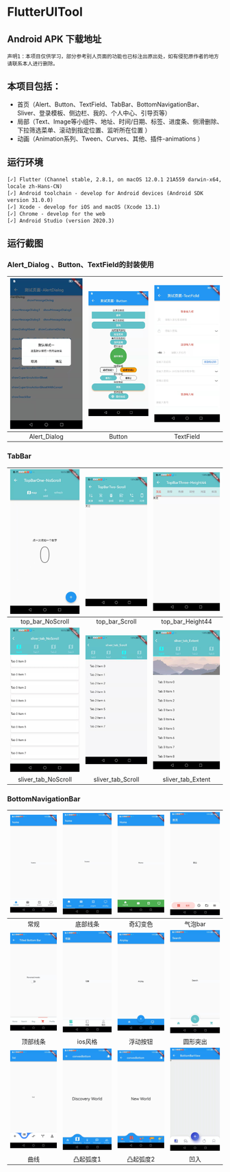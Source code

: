# FlutterUITool

## Android APK 下载地址

`声明1：本项目仅供学习，部分参考别人页面的功能也已标注出原出处，如有侵犯原作者的地方请联系本人进行删除。`


## 本项目包括：

- 首页（Alert、Button、TextField、TabBar、BottomNavigationBar、Sliver、登录模板、侧边栏、我的、个人中心、引导页等）
- 局部（Text、Image等小组件、地址、时间/日期、标签、进度条、侧滑删除、下拉筛选菜单、滚动到指定位置、监听所在位置 ）
- 动画（Animation系列、Tween、Curves、其他、插件-animations ）


## 运行环境

```
[✓] Flutter (Channel stable, 2.8.1, on macOS 12.0.1 21A559 darwin-x64, locale zh-Hans-CN)
[✓] Android toolchain - develop for Android devices (Android SDK version 31.0.0)
[✓] Xcode - develop for iOS and macOS (Xcode 13.1)
[✓] Chrome - develop for the web
[✓] Android Studio (version 2020.3)

```

## 运行截图

### Alert_Dialog 、Button、TextField的封装使用
|![1](https://github.com/dushiling/flutter_ui_tool/blob/main/assets/demonst_img/alert_dialog.jpg)|![2](https://github.com/dushiling/flutter_ui_tool/blob/main/assets/demonst_img/button.jpg)|![3](https://github.com/dushiling/flutter_ui_tool/blob/main/assets/demonst_img/textfield.jpg)|
| :--: | :--: | :--: |
|Alert_Dialog|Button|TextField|



### TabBar
|![1](https://github.com/dushiling/flutter_ui_tool/blob/main/assets/demonst_img/tabbar/top_bar_NoScroll.jpeg)|![2](https://github.com/dushiling/flutter_ui_tool/blob/main/assets/demonst_img/tabbar/top_bar_Scroll.jpeg)|![3](https://github.com/dushiling/flutter_ui_tool/blob/main/assets/demonst_img/tabbar/top_bar_Height44.jpeg)|
| :--: | :--: | :--: | 
|top_bar_NoScroll|top_bar_Scroll|top_bar_Height44|
|![1](https://github.com/dushiling/flutter_ui_tool/blob/main/assets/demonst_img/tabbar/sliver_tab_NoScroll.jpeg)|![2](https://github.com/dushiling/flutter_ui_tool/blob/main/assets/demonst_img/tabbar/sliver_tab_Scroll.jpeg)|![3](https://github.com/dushiling/flutter_ui_tool/blob/main/assets/demonst_img/tabbar/sliver_tab_Extent.jpeg)
|sliver_tab_NoScroll|sliver_tab_Scroll|sliver_tab_Extent|



### BottomNavigationBar
|![1](https://github.com/dushiling/flutter_ui_tool/blob/main/assets/demonst_img/bottomNavigationBar/general.jpg)|![2](https://github.com/dushiling/flutter_ui_tool/blob/main/assets/demonst_img/bottomNavigationBar/bottom_line.jpg)|![3](https://github.com/dushiling/flutter_ui_tool/blob/main/assets/demonst_img/bottomNavigationBar/change_color.jpg)|![4](https://github.com/dushiling/flutter_ui_tool/blob/main/assets/demonst_img/bottomNavigationBar/bubble_bar.jpg)|
| :--: | :--: | :--: | :--: |
|常规|底部线条|奇幻变色|气泡bar|
|![1](https://github.com/dushiling/flutter_ui_tool/blob/main/assets/demonst_img/bottomNavigationBar/top_line.jpg)|![2](https://github.com/dushiling/flutter_ui_tool/blob/main/assets/demonst_img/bottomNavigationBar/ios_style.jpg)|![3](https://github.com/dushiling/flutter_ui_tool/blob/main/assets/demonst_img/bottomNavigationBar/float_button.jpg)|![4](https://github.com/dushiling/flutter_ui_tool/blob/main/assets/demonst_img/bottomNavigationBar/round.jpg)|
|顶部线条|ios风格|浮动按钮|圆形突出|
|![1](https://github.com/dushiling/flutter_ui_tool/blob/main/assets/demonst_img/bottomNavigationBar/curve.jpg)|![2](https://github.com/dushiling/flutter_ui_tool/blob/main/assets/demonst_img/bottomNavigationBar/convex.jpg)|![3](https://github.com/dushiling/flutter_ui_tool/blob/main/assets/demonst_img/bottomNavigationBar/convex2.jpg)|![4](https://github.com/dushiling/flutter_ui_tool/blob/main/assets/demonst_img/bottomNavigationBar/concave.jpg)|
|曲线|凸起弧度1|凸起弧度2|凹入|


